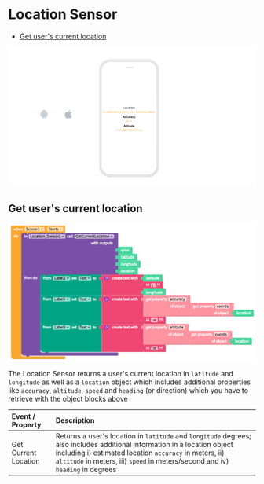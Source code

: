 # Location Sensor

* [Get user's current location](location-sensor.md#get-users-current-location-and-other-related-information)

![](../../../../.gitbook/assets/location-sensor-fig-1.png)

## Get user's current location 

![](../../../../.gitbook/assets/location-sensor-fig-2.png)

The Location Sensor returns a user's current location in `latitude` and `longitude` as well as a `location` object which includes additional properties like `accuracy`, `altitude`, `speed` and `heading` \(or direction\) which you have to retrieve with the object blocks above

| Event / Property | Description |
| :--- | :--- |
| Get Current Location | Returns a user's location in  `latitude` and `longitude` degrees; also includes additional information in a location object including i\) estimated location `accuracy` in meters,  ii\) `altitude` in meters, iii\)  `speed` in meters/second and iv\) `heading` in degrees |

